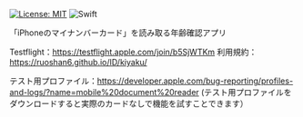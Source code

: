 [![License: MIT](https://img.shields.io/badge/License-MIT-yellow.svg)](https://opensource.org/licenses/MIT) ![Swift](https://custom-icon-badges.herokuapp.com/badge/Swift-F05138.svg?logo=Swift&logoColor=white)


「iPhoneのマイナンバーカード」を読み取る年齢確認アプリ

Testflight：https://testflight.apple.com/join/b5SjWTKm
利用規約：https://ruoshan6.github.io/ID/kiyaku/

テスト用プロファイル：https://developer.apple.com/bug-reporting/profiles-and-logs/?name=mobile%20document%20reader
(テスト用プロファイルをダウンロードすると実際のカードなしで機能を試すことできます）
